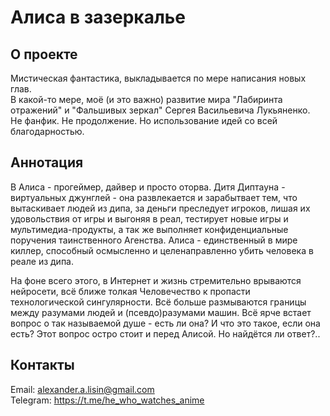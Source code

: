 # Алиса в зазеркалье

## О проекте

Мистическая фантастика, выкладывается по мере написания новых глав.   
В какой-то мере, моё (и это важно) развитие мира "Лабиринта отражений" и "Фальшивых зеркал" Сергея Васильевича Лукьяненко.    
Не фанфик. Не продолжение. Но использование идей со всей благодарностью.

## Аннотация

В Алиса - прогеймер, дайвер и просто оторва. Дитя Диптауна - виртуальных джунглей - она развлекается и зарабытвает тем, что вытаскивает людей из дипа, за деньги преследует игроков, лишая их удовольствия от игры и выгоняя в реал, тестирует новые игры и мультимедиа-продукты, а так же выполняет конфиденциальные поручения таинственного Агенства. Алиса - единственный в мире киллер, способный осмысленно и целенаправленно убить человека в реале из дипа. 

На фоне всего этого, в Интернет и жизнь стремительно врываются нейросети, всё ближе толкая Человечество к пропасти технологической сингулярности. Всё больше размываются границы между разумами людей и (псевдо)разумами машин. Всё ярче встает вопрос о так называемой душе - есть ли она? И что это такое, если она есть? Этот вопрос остро стоит и перед Алисой. Но найдётся ли ответ?.. 

## Контакты

Email: alexander.a.lisin@gmail.com  
Telegram: https://t.me/he_who_watches_anime  
